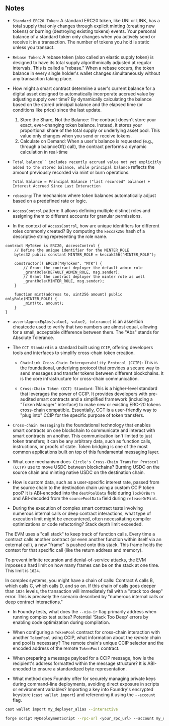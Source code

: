 ## Notes

* `Standard ERC20 Token`: A standard ERC20 token, like UNI or LINK, has a total supply that only changes through explicit minting (creating new tokens) or burning (destroying existing tokens) events. Your personal balance of a standard token only changes when you actively send or receive it in a transaction. The number of tokens you hold is static unless you transact.

* `Rebase Token`: A rebase token (also called an elastic supply token) is designed to have its total supply algorithmically adjusted at regular intervals. This is called a "rebase." When a rebase occurs, the token balance in every single holder's wallet changes simultaneously without any transaction taking place.

* How might a smart contract determine a user's current balance for a digital asset designed to automatically incorporate accrued value by adjusting supply over time? By dynamically calculating the balance based on the stored principal balance and the elapsed time (or conditions like price) since the last update.

    1. Store the Share, Not the Balance: The contract doesn't store your exact, ever-changing token balance. Instead, it stores your proportional share of the total supply or underlying asset pool. This value only changes when you send or receive tokens.
    2. Calculate on Demand: When a user's balance is requested (e.g., through a balanceOf() call), the contract performs a dynamic calculation in real-time

* `Total balance`` includes recently accrued value not yet explicitly added to the stored balance, while principal balance` reflects the amount previously recorded via mint or burn operations.

    `Total Balance = Principal Balance ("last recorded" balance) + Interest Accrued Since Last Interaction`

* `rebasing`: The mechanism where token balances automatically adjust based on a predefined rate or logic.

* `AccessControl` pattern: It allows defining multiple distinct roles and assigning them to different accounts for granular permissions.

* In the context of `AccessControl`, how are unique identifiers for different roles commonly created? By computing the `keccak256` hash of a descriptive string representing the role name.

```solidity
contract MyToken is ERC20, AccessControl {
    // Define the unique identifier for the MINTER_ROLE
    bytes32 public constant MINTER_ROLE = keccak256("MINTER_ROLE");

    constructor() ERC20("MyToken", "MTK") {
        // Grant the contract deployer the default admin role
        _grantRole(DEFAULT_ADMIN_ROLE, msg.sender);
        // Grant the contract deployer the minter role as well
        _grantRole(MINTER_ROLE, msg.sender);
    }

    function mint(address to, uint256 amount) public onlyRole(MINTER_ROLE) {
        _mint(to, amount);
    }
}
```

* `assertApproxEqAbs(value1, value2, tolerance)` is an assertion cheatcode used to verify that two numbers are almost equal, allowing for a small, acceptable difference between them. The "Abs" stands for Absolute Tolerance.

* The `CCT Standard` is a standard built using `CCIP`, offering developers tools and interfaces to simplify cross-chain token creation.

    - `Chainlink Cross-Chain Interoperability Protocol (CCIP)`: This is the foundational, underlying protocol that provides a secure way to send messages and transfer tokens between different blockchains. It is the core infrastructure for cross-chain communication.

    - `Cross-Chain Token (CCT) Standard`: This is a higher-level standard that leverages the power of CCIP. It provides developers with pre-audited smart contracts and a simplified framework (including a "Token Manager" interface) to make new or existing ERC-20 tokens cross-chain compatible. Essentially, CCT is a user-friendly way to "plug into" CCIP for the specific purpose of token transfers.

* `Cross-chain messaging` is the foundational technology that enables smart contracts on one blockchain to communicate and interact with smart contracts on another. This communication isn't limited to just token transfers; it can be any arbitrary data, such as function calls, instructions, or proofs of state. Token bridging is one of the most common applications built on top of this fundamental messaging layer.

* What core mechanism does` Circle's Cross-Chain Transfer Protocol (CCTP)` use to move USDC between blockchains? Burning USDC on the source chain and minting native USDC on the destination chain.

*  How is custom data, such as a user-specific interest rate, passed from the source chain to the destination chain using a custom CCIP token pool? It is ABI-encoded into the `destPoolData` field during `lockOrBurn` and ABI-decoded from the `sourcePoolData` field during `releaseOrMint`.

* During the execution of complex smart contract tests involving numerous internal calls or deep contract interactions, what type of execution limit might be encountered, often necessitating compiler optimizations or code refactoring? Stack depth limit exceeded.

 The EVM uses a "call stack" to keep track of function calls. Every time a contract calls another contract (or even another function within itself via an external call), a new "frame" is pushed onto this stack. This frame holds the context for that specific call (like the return address and memory). 
 
 To prevent infinite recursion and denial-of-service attacks, the EVM imposes a hard limit on how many frames can be on the stack at one time. This limit is `1024`.

 In complex systems, you might have a chain of calls: Contract A calls B, which calls C, which calls D, and so on. If this chain of calls goes deeper than `1024` levels, the transaction will immediately fail with a "stack too deep" error. This is precisely the scenario described by "numerous internal calls or deep contract interactions."

* In Foundry tests, what does the `--via-ir` flag primarily address when running complex test suites? Potential 'Stack Too Deep' errors by enabling code optimization during compilation.

* When configuring a `TokenPool` contract for cross-chain interaction with another `TokenPool` using CCIP, what information about the *remote* chain and pool is necessary? The remote chain's unique CCIP selector and the encoded address of the remote `TokenPool` contract.

* When preparing a message payload for a CCIP message, how is the recipient's address formatted within the message structure? It is ABI-encoded to ensure a standardized byte representation.

* What method does Foundry offer for securely managing private keys during command-line deployments, avoiding direct exposure in scripts or environment variables? Importing a key into Foundry's encrypted keystore (`cast wallet import`) and referencing it using the `--account` flag.

```bash
cast wallet import my_deployer_alias --interactive

forge script MyDeploymentScript --rpc-url <your_rpc_url> --account my_deployer_alias --broadcast
```

